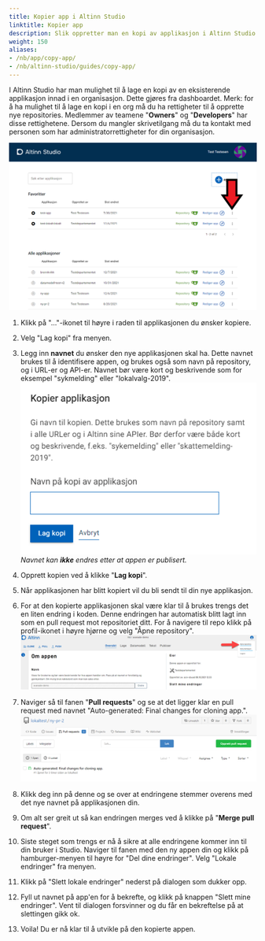 ```yaml
---
title: Kopier app i Altinn Studio
linktitle: Kopier app
description: Slik oppretter man en kopi av applikasjon i Altinn Studio.
weight: 150
aliases:
- /nb/app/copy-app/
- /nb/altinn-studio/guides/copy-app/
---
```


I Altinn Studio har man mulighet til å lage en kopi av en eksisterende applikasjon innad i en organisasjon. Dette gjøres fra dashboardet.
Merk: for å ha mulighet til å lage en kopi i en org må du ha rettigheter til å opprette nye repositories. Medlemmer av teamene "**Owners**" og "**Developers**" har disse rettighetene.
Dersom du mangler skrivetilgang må du ta kontakt med personen som har administratorrettigheter for din organisasjon.

![Dashboardet i Altinn Studio](overview.png "Dashboard - oversikt")

1. Klikk på "..."-ikonet til høyre i raden til applikasjonen du ønsker kopiere.
2. Velg "Lag kopi" fra menyen.
3. Legg inn **navnet** du ønsker den nye applikasjonen skal ha. Dette navnet brukes til å identifisere appen, og brukes også som navn på repository, og i URL-er og API-er.
   Navnet bør være kort og beskrivende som for eksempel "sykmelding" eller "lokalvalg-2019". ![Kopier app](copy-app.png "Kopier app")
    _Navnet kan **ikke** endres etter at appen er publisert._
4. Opprett kopien ved å klikke "**Lag kopi**".
5. Når applikasjonen har blitt kopiert vil du bli sendt til din nye applikasjon.
6. For at den kopierte applikasjonen skal være klar til å brukes trengs det en liten endring i koden. Denne endringen har automatisk blitt lagt inn som en pull request mot repositoriet ditt. For å navigere til repo klikk på profil-ikonet i høyre hjørne og velg "Åpne repository". ![Åpne repository](open-repository.png "Åpne repository")
7. Naviger så til fanen "**Pull requests**" og se at det ligger klar en pull request med navnet "Auto-generated: Final changes for cloning app.". ![Pull request visning](pull-request-summary.png "Pull-request-summary")

8. Klikk deg inn på denne og se over at endringene stemmer overens med det nye navnet på applikasjonen din.
9. Om alt ser greit ut så kan endringen merges ved å klikke på "**Merge pull request**".
10. Siste steget som trengs er nå å sikre at alle endringene kommer inn til din bruker i Studio. Naviger til fanen med den ny appen din og klikk på hamburger-menyen til høyre for "Del dine endringer". Velg "Lokale endringer" fra menyen.
11. Klikk på "Slett lokale endringer" nederst på dialogen som dukker opp.
12. Fyll ut navnet på app'en for å bekrefte, og klikk på knappen "Slett mine endringer". Vent til dialogen forsvinner og du får en bekreftelse på at slettingen gikk ok.
13. Voila! Du er nå klar til å utvikle på den kopierte appen.
